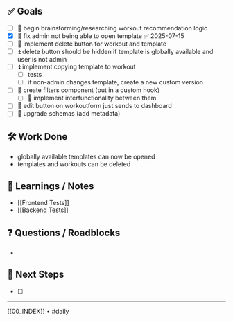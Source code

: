 ## ✅ Goals
- [ ] 🔺 begin brainstorming/researching workout recommendation logic
- [x] 🔺 fix admin not being able to open template ✅ 2025-07-15
- [ ] 🔺 implement delete button for workout and template
- [ ] ⏫ delete button should be hidden if template is globally available and user is not admin
- [ ] ⏫ implement copying template to workout
	- [ ] tests
	- [ ] if non-admin changes template, create a new custom version
- [ ] 🔽  create filters component (put in a custom hook)
	- [ ] 🔽 implement interfunctionality between them
- [ ] 🔽  edit button on workoutform just sends to dashboard
- [ ] 🔽 upgrade schemas (add metadata)

## 🛠️ Work Done
-  globally available templates can now be opened
- templates and workouts can be deleted

## 🧠 Learnings / Notes
- [[Frontend Tests]]
- [[Backend Tests]]

## ❓ Questions / Roadblocks
- 

## 🔁 Next Steps
- [ ] 

---
[[00_INDEX]] • #daily
